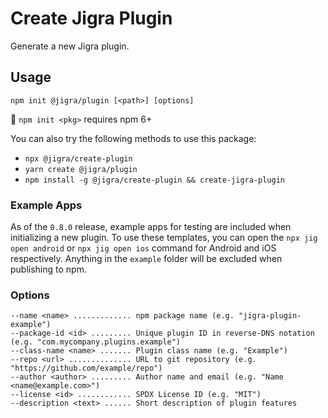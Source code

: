 # Create Jigra Plugin

Generate a new Jigra plugin.

## Usage

```
npm init @jigra/plugin [<path>] [options]
```

:memo: `npm init <pkg>` requires npm 6+

You can also try the following methods to use this package:

- `npx @jigra/create-plugin`
- `yarn create @jigra/plugin`
- `npm install -g @jigra/create-plugin && create-jigra-plugin`

### Example Apps

As of the `0.8.0` release, example apps for testing are included when initializing a new plugin. To use these templates, you can open the `npx jig open android` or `npx jig open ios` command for Android and iOS respectively. Anything in the `example` folder will be excluded when publishing to npm.

### Options

```
--name <name> ............. npm package name (e.g. "jigra-plugin-example")
--package-id <id> ......... Unique plugin ID in reverse-DNS notation (e.g. "com.mycompany.plugins.example")
--class-name <name> ....... Plugin class name (e.g. "Example")
--repo <url> .............. URL to git repository (e.g. "https://github.com/example/repo")
--author <author> ......... Author name and email (e.g. "Name <name@example.com>")
--license <id> ............ SPDX License ID (e.g. "MIT")
--description <text> ...... Short description of plugin features
```
